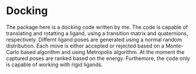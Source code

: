 # Docking

The package here is a docking code written by me. The code is capable of translating and rotatting a ligand, using a transition matrix and quaternions, respectively. Differnt ligand poses are generated using a normal random distribution. Each move is either accepted or rejected based on a Monte-Carlo based algorithm and using Metropolis algorithm. At the moment the captured poses are ranked based on the energy. Furthemore, the code only is capable of working with rigid ligands.


